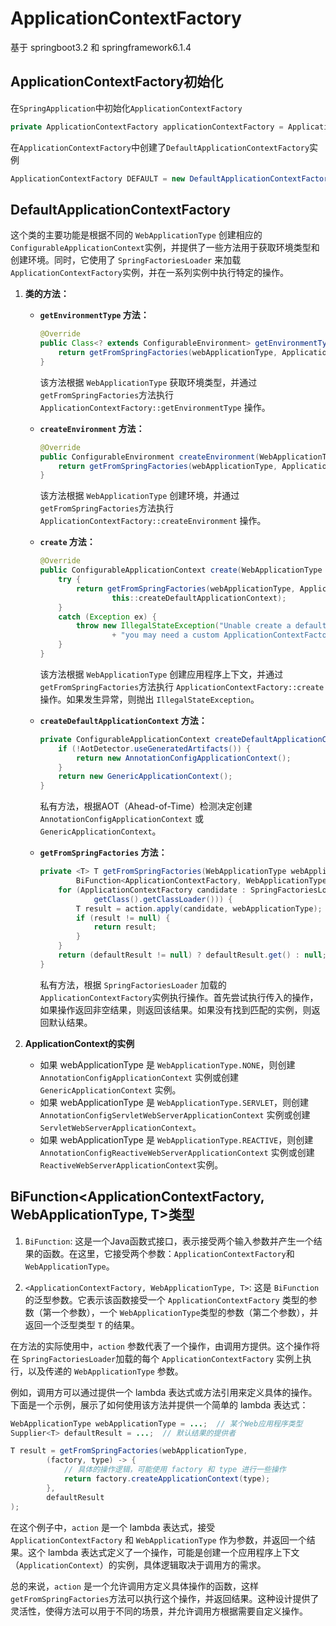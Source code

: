 # ApplicationContextFactory

基于 springboot3.2 和 springframework6.1.4

## ApplicationContextFactory初始化

在`SpringApplication`中初始化`ApplicationContextFactory`

```java
private ApplicationContextFactory applicationContextFactory = ApplicationContextFactory.DEFAULT;
```

在`ApplicationContextFactory`中创建了`DefaultApplicationContextFactory`实例

```java
ApplicationContextFactory DEFAULT = new DefaultApplicationContextFactory();
```

## DefaultApplicationContextFactory

这个类的主要功能是根据不同的 `WebApplicationType` 创建相应的 `ConfigurableApplicationContext`实例，并提供了一些方法用于获取环境类型和创建环境。同时，它使用了 `SpringFactoriesLoader` 来加载 `ApplicationContextFactory`实例，并在一系列实例中执行特定的操作。

1. **类的方法：**
    - **`getEnvironmentType` 方法：**
      ```java
      @Override
      public Class<? extends ConfigurableEnvironment> getEnvironmentType(WebApplicationType webApplicationType) {
          return getFromSpringFactories(webApplicationType, ApplicationContextFactory::getEnvironmentType, null);
      }
      ```
      该方法根据 `WebApplicationType` 获取环境类型，并通过 `getFromSpringFactories`方法执行 `ApplicationContextFactory::getEnvironmentType` 操作。

    - **`createEnvironment` 方法：**
      ```java
      @Override
      public ConfigurableEnvironment createEnvironment(WebApplicationType webApplicationType) {
          return getFromSpringFactories(webApplicationType, ApplicationContextFactory::createEnvironment, null);
      }
      ```
      该方法根据 `WebApplicationType` 创建环境，并通过 `getFromSpringFactories`方法执行 `ApplicationContextFactory::createEnvironment` 操作。

    - **`create` 方法：**
      ```java
      @Override
      public ConfigurableApplicationContext create(WebApplicationType webApplicationType) {
          try {
              return getFromSpringFactories(webApplicationType, ApplicationContextFactory::create,
                      this::createDefaultApplicationContext);
          }
          catch (Exception ex) {
              throw new IllegalStateException("Unable create a default ApplicationContext instance, "
                      + "you may need a custom ApplicationContextFactory", ex);
          }
      }
      ```
      该方法根据 `WebApplicationType` 创建应用程序上下文，并通过 `getFromSpringFactories`方法执行 `ApplicationContextFactory::create` 操作。如果发生异常，则抛出 `IllegalStateException`。

    - **`createDefaultApplicationContext` 方法：**
      ```java
      private ConfigurableApplicationContext createDefaultApplicationContext() {
          if (!AotDetector.useGeneratedArtifacts()) {
              return new AnnotationConfigApplicationContext();
          }
          return new GenericApplicationContext();
      }
      ```
      私有方法，根据AOT（Ahead-of-Time）检测决定创建 `AnnotationConfigApplicationContext` 或 `GenericApplicationContext`。

    - **`getFromSpringFactories` 方法：**
      ```java
      private <T> T getFromSpringFactories(WebApplicationType webApplicationType,
              BiFunction<ApplicationContextFactory, WebApplicationType, T> action, Supplier<T> defaultResult) {
          for (ApplicationContextFactory candidate : SpringFactoriesLoader.loadFactories(ApplicationContextFactory.class,
                  getClass().getClassLoader())) {
              T result = action.apply(candidate, webApplicationType);
              if (result != null) {
                  return result;
              }
          }
          return (defaultResult != null) ? defaultResult.get() : null;
      }
      ```
      私有方法，根据 `SpringFactoriesLoader` 加载的 `ApplicationContextFactory`实例执行操作。首先尝试执行传入的操作，如果操作返回非空结果，则返回该结果。如果没有找到匹配的实例，则返回默认结果。

2. **ApplicationContext的实例**

   - 如果 webApplicationType 是 `WebApplicationType.NONE`，则创建 `AnnotationConfigApplicationContext`
     实例或创建 `GenericApplicationContext` 实例。
   - 如果 webApplicationType 是 `WebApplicationType.SERVLET`，则创建 `AnnotationConfigServletWebServerApplicationContext`
     实例或创建`ServletWebServerApplicationContext`。
   - 如果 webApplicationType 是 `WebApplicationType.REACTIVE`，则创建 `AnnotationConfigReactiveWebServerApplicationContext`
     实例或创建`ReactiveWebServerApplicationContext`实例。

## BiFunction<ApplicationContextFactory, WebApplicationType, T>类型

1. `BiFunction`:
   这是一个Java函数式接口，表示接受两个输入参数并产生一个结果的函数。在这里，它接受两个参数：`ApplicationContextFactory`和 `WebApplicationType`。

2. `<ApplicationContextFactory, WebApplicationType, T>`: 这是 `BiFunction`的泛型参数。它表示该函数接受一个 `ApplicationContextFactory` 类型的参数（第一个参数），一个 `WebApplicationType`类型的参数（第二个参数），并返回一个泛型类型 `T` 的结果。

在方法的实际使用中，`action` 参数代表了一个操作，由调用方提供。这个操作将在 `SpringFactoriesLoader`加载的每个 `ApplicationContextFactory` 实例上执行，以及传递的 `WebApplicationType` 参数。

例如，调用方可以通过提供一个 lambda 表达式或方法引用来定义具体的操作。下面是一个示例，展示了如何使用该方法并提供一个简单的 lambda 表达式：

```java
WebApplicationType webApplicationType = ...;  // 某个Web应用程序类型
Supplier<T> defaultResult = ...;  // 默认结果的提供者

T result = getFromSpringFactories(webApplicationType,
        (factory, type) -> {
            // 具体的操作逻辑，可能使用 factory 和 type 进行一些操作
            return factory.createApplicationContext(type);
        },
        defaultResult
);
```

在这个例子中，`action` 是一个 lambda 表达式，接受 `ApplicationContextFactory` 和 `WebApplicationType` 作为参数，并返回一个结果。这个 lambda 表达式定义了一个操作，可能是创建一个应用程序上下文（`ApplicationContext`）的实例，具体逻辑取决于调用方的需求。

总的来说，`action` 是一个允许调用方定义具体操作的函数，这样 `getFromSpringFactories`方法可以执行这个操作，并返回结果。这种设计提供了灵活性，使得方法可以用于不同的场景，并允许调用方根据需要自定义操作。